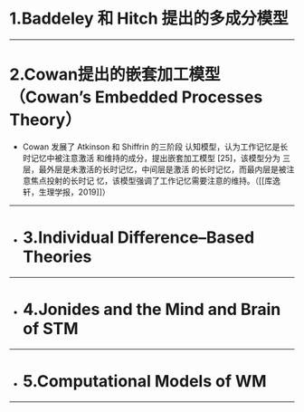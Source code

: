 # 1.Baddeley 和 Hitch 提出的多成分模型



----
# 2.Cowan提出的嵌套加工模型（Cowan’s Embedded Processes Theory）
- Cowan 发展了 Atkinson 和 Shiffrin 的三阶段 认知模型，认为工作记忆是长时记忆中被注意激活 和维持的成分，提出嵌套加工模型 [25]，该模型分为 三层，最外层是未激活的长时记忆，中间层是激活 的长时记忆，而最内层是被注意焦点投射的长时记 忆，该模型强调了工作记忆需要注意的维持。（[[库逸轩，生理学报，2019]]）


----
- # 3.Individual Difference–Based Theories


---
- # 4.Jonides and the Mind and Brain of STM

---
- # 5.Computational Models of WM


-----